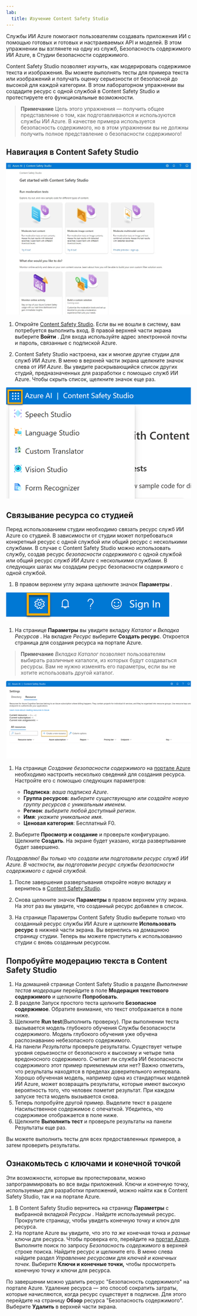 ```yaml
---
lab:
  title: Изучение Content Safety Studio
---
```


Службы ИИ Azure помогают пользователям создавать приложения ИИ с помощью готовых и готовых и настраиваемых API и моделей. В этом упражнении вы взглянете на одну из служб, Безопасность содержимого ИИ Azure, в Студии безопасности содержимого. 

Content Safety Studio позволяет изучить, как модерировать содержимое текста и изображения. Вы можете выполнять тесты для примера текста или изображений и получать оценку серьезности от безопасной до высокой для каждой категории. В этом лабораторном упражнении вы создадите ресурс с одной службой в Content Safety Studio и протестируете его функциональные возможности. 

> **Примечание** Цель этого упражнения — получить общее представление о том, как подготавливаются и используются службы ИИ Azure. В качестве примера используется безопасность содержимого, но в этом упражнении вы не должны получить полное представление о безопасности содержимого!

## Навигация в Content Safety Studio 

![Снимок экрана: целевая страница студии безопасности содержимого.](./media/content-safety/content-safety-getting-started.png)


1. Откройте [Content Safety Studio](https://contentsafety.cognitive.azure.com?azure-portal=true). Если вы не вошли в систему, вам потребуется выполнить вход. В правой верхней части экрана выберите **Войти** . Для входа используйте адрес электронной почты и пароль, связанные с подпиской Azure. 

1. Content Safety Studio настроена, как и многие другие студии для служб ИИ Azure. В меню в верхней части экрана щелкните значок слева от *ИИ Azure*. Вы увидите раскрывающийся список других студий, предназначенных для разработки с помощью служб ИИ Azure. Чтобы скрыть список, щелкните значок еще раз.

![Снимок экрана: меню Content Safety Studio с открытым переключателем для переключения на другие студии.](./media/content-safety/studio-toggle-icon.png)  

## Связывание ресурса со студией 

Перед использованием студии необходимо связать ресурс служб ИИ Azure со студией. В зависимости от студии может потребоваться конкретный ресурс с одной службой или общий ресурс с несколькими службами. В случае с Content Safety Studio можно использовать службу, создав ресурс *безопасности содержимого* с одной службой или общий ресурс *служб ИИ Azure* с несколькими службами. В следующих шагах мы создадим ресурс безопасности содержимого с одной службой. 

1. В правом верхнем углу экрана щелкните значок **Параметры** . 

![Снимок экрана: значок параметров в правом верхнем углу экрана рядом с колокольчиком, вопросительным знаком и значками смайликов.](./media/content-safety/settings-toggle.png)

1. На странице **Параметры** вы увидите вкладку *Каталог* и *Вкладка Ресурсов* . На вкладке *Ресурс* выберите **Создать ресурс**. Откроется страница для создания ресурса на портале Azure.

> **Примечание** *Вкладка Каталог* позволяет пользователям выбирать различные каталоги, из которых будут создаваться ресурсы. Вам не нужно изменять его параметры, если вы не хотите использовать другой каталог. 

![Снимок экрана: выбор места создания ресурса на странице параметров Content Safety Studio.](./media/content-safety/create-new-resource-from-studio.png)

1. На странице *Создание безопасности содержимого* на [портале Azure](https://portal.azure.com?auzre-portal=true) необходимо настроить несколько сведений для создания ресурса. Настройте его с помощью следующих параметров:
    - **Подписка**: *ваша подписка Azure*.
    - **Группа ресурсов**: *выберите существующую или создайте новую группу ресурсов с уникальным именем*.
    - **Регион**: *выберите любой доступный регион*.
    - **Имя**: *укажите уникальное имя*.
    - **Ценовая категория**: Бесплатный F0.

1. Выберите **Просмотр и создание** и проверьте конфигурацию. Щелкните **Создать**. На экране будет указано, когда развертывание будет завершено. 

*Поздравляю! Вы только что создали или подготовили ресурс служб ИИ Azure. В частности, вы подготовили ресурс службы безопасности содержимого с одной службой.*

1. После завершения развертывания откройте новую вкладку и вернитесь в [Content Safety Studio](https://contentsafety.cognitive.azure.com?azure-portal=true). 

1. Снова щелкните значок **Параметры** в правом верхнем углу экрана. На этот раз вы увидите, что созданный ресурс добавлен в список.  

1. На странице Параметры Content Safety Studio выберите только что созданный ресурс службы ИИ Azure и щелкните **Использовать ресурс** в нижней части экрана. Вы вернелись на домашнюю страницу студии. Теперь вы можете приступить к использованию студии с вновь созданным ресурсом.

## Попробуйте модерацию текста в Content Safety Studio

1. На домашней странице Content Safety Studio в разделе *Выполнение тестов модерации* перейдите в поле **Модерация текстового содержимого** и щелкните **Попробовать**.
1. В разделе Запуск простого теста щелкните **Безопасное содержимое**. Обратите внимание, что текст отображается в поле ниже. 
1. Щелкните **Run test**(Выполнить проверку). При выполнении теста вызывается модель глубокого обучения Службы безопасности содержимого. Модель глубокого обучения уже обучена распознаванию небезопасного содержимого.
1. На панели *Результаты* проверьте результаты. Существует четыре уровня серьезности от безопасного к высокому и четыре типа вредоносного содержимого. Считает ли служба ИИ безопасности содержимого этот пример приемлемым или нет? Важно отметить, что результаты находятся в пределах доверительного интервала. Хорошо обученная модель, например одна из стандартных моделей ИИ Azure, может возвращать результаты, которые имеют высокую вероятность того, что человек пометит результат. При каждом запуске теста модель вызывается снова. 
1. Теперь попробуйте другой пример. Выделите текст в разделе Насильственное содержимое с опечаткой. Убедитесь, что содержимое отображается в поле ниже.
1. Щелкните **Выполнить тест** и проверьте результаты на панели Результаты еще раз. 

Вы можете выполнить тесты для всех предоставленных примеров, а затем проверить результаты.

## Ознакомьтесь с ключами и конечной точкой

Эти возможности, которые вы протестировали, можно запрограммировать во все виды приложений. Ключи и конечную точку, используемые для разработки приложений, можно найти как в Content Safety Studio, так и на портале Azure. 

1. В Content Safety Studio вернитесь на страницу **Параметры** с выбранной вкладкой *Ресурсы* . Найдите используемый ресурс. Прокрутите страницу, чтобы увидеть конечную точку и ключ для ресурса. 
1. На портале Azure вы увидите, что это *та же* конечная точка и *разные* ключи для ресурса. Чтобы проверка его, перейдите на [портал Azure](https://portal.azure.com?auzre-portal=true). Выполните поиск по запросу *Безопасность содержимого* в верхней строке поиска. Найдите ресурс и щелкните его. В меню слева найдите раздел *Управление ресурсами* для *ключей и конечных точек*. Выберите **Ключи и конечные точки,** чтобы просмотреть конечную точку и ключи для ресурса. 

По завершении можно удалить ресурс "Безопасность содержимого" на портале Azure. Удаление ресурса — это способ сократить затраты, которые начисляются, когда ресурс существует в подписке. Для этого перейдите на страницу **Обзор** ресурса "Безопасность содержимого". Выберите **Удалить** в верхней части экрана. 
